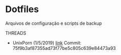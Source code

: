 # Dotfiles

Arquivos de configuração e scripts de backup

THREADS
- UnixPorn (1/5/2019) [link](https://www.reddit.com/r/unixporn/comments/bvkvmw/i3_polybar_arch_aperture/) Commit: 75f9b3af87355ad73f77be5c805c639e84473a93
